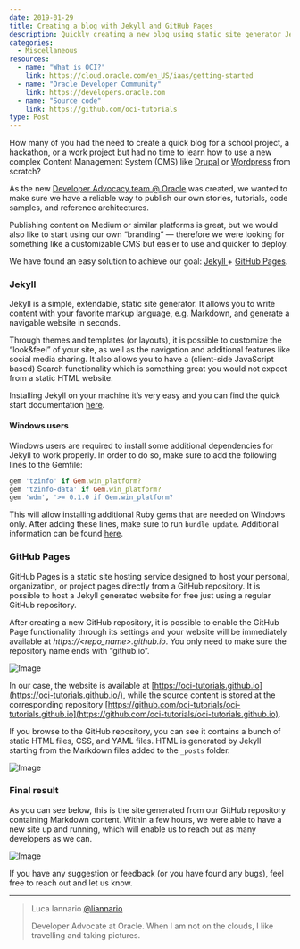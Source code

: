 ```yaml
---
date: 2019-01-29
title: Creating a blog with Jekyll and GitHub Pages
description: Quickly creating a new blog using static site generator Jekyll and hosted on GitHub pages
categories:
  - Miscellaneous
resources:
  - name: "What is OCI?"
    link: https://cloud.oracle.com/en_US/iaas/getting-started
  - name: "Oracle Developer Community"
    link: https://developers.oracle.com
  - name: "Source code"
    link: https://github.com/oci-tutorials
type: Post
---
```


How many of you had the need to create a quick blog for a school project, a
hackathon, or a work project but had no time to learn how to use a new complex
Content Management System (CMS) like [Drupal](http://drupal.org/) or
[Wordpress](http://www.wordpress.com/) from scratch?

As the new [Developer Advocacy team @
Oracle](https://medium.com/@lucaiannario/joining-a-developer-advocacy-team-f4c376d1b960)
was created, we wanted to make sure we have a reliable way to publish our own
stories, tutorials, code samples, and reference architectures.

Publishing content on Medium or similar platforms is great, but we would also
like to start using our own “branding” — therefore we were looking for something
like a customizable CMS but easier to use and quicker to deploy.

We have found an easy solution to achieve our goal: [Jekyll
](https://jekyllrb.com/)+ [GitHub Pages](https://pages.github.com/).

### Jekyll

Jekyll is a simple, extendable, static site generator. It allows you to write
content with your favorite markup language, e.g. Markdown, and generate a
navigable website in seconds.

Through themes and templates (or layouts), it is possible to customize the
“look&feel” of your site, as well as the navigation and additional features like
social media sharing. It also allows you to have a (client-side JavaScript
based) Search functionality which is something great you would not expect from a
static HTML website.

Installing Jekyll on your machine it’s very easy and you can find the quick
start documentation [here](https://jekyllrb.com/docs/).

#### Windows users

Windows users are required to install some additional dependencies for Jekyll to
work properly. In order to do so, make sure to add the following lines to the
Gemfile:

~~~ ruby
gem 'tzinfo' if Gem.win_platform?
gem 'tzinfo-data' if Gem.win_platform?
gem 'wdm', '>= 0.1.0 if Gem.win_platform?
~~~

This will allow installing additional Ruby gems that are needed on Windows only.
After adding these lines, make sure to run `bundle update`. Additional
information can be found
[here](https://jekyllrb.com/docs/installation/windows/).

### GitHub Pages

GitHub Pages is a static site hosting service designed to host your personal,
organization, or project pages directly from a GitHub repository. It is possible
to host a Jekyll generated website for free just using a regular GitHub
repository.

After creating a new GitHub repository, it is possible to enable the GitHub Page
functionality through its settings and your website will be immediately
available at *https://<repo_name>.github.io*. You only need to make sure the
repository name ends with “github.io”.

![Image](https://cdn-images-1.medium.com/max/1200/1*Os9lZ36qyz3NU29OhGf9Fw.png)

In our case, the website is available at
[https://oci-tutorials.github.io](https://oci-tutorials.github.io/), while the
source content is stored at the corresponding repository
[https://github.com/oci-tutorials/oci-tutorials.github.io](https://github.com/oci-tutorials/oci-tutorials.github.io).

If you browse to the GitHub repository, you can see it contains a bunch of
static HTML files, CSS, and YAML files. HTML is generated by Jekyll starting
from the Markdown files added to the `_posts` folder.

![Image](https://cdn-images-1.medium.com/max/1200/1*6EiHn-Y4Q8BerDCaqwQm7g.png)

### Final result

As you can see below, this is the site generated from our GitHub repository
containing Markdown content. Within a few hours, we were able to have a new site
up and running, which will enable us to reach out as many developers as we can.

![Image](https://cdn-images-1.medium.com/max/1200/1*N0Cp-rV-fzHmYX-MG2SgzQ.png)

If you have any suggestion or feedback (or you have found any bugs), feel free
to reach out and let us know.

***

> Luca Iannario [@liannario](https://twitter.com/liannario)
>
> Developer Advocate at Oracle. 
> When I am not on the clouds, I like travelling and taking pictures.
